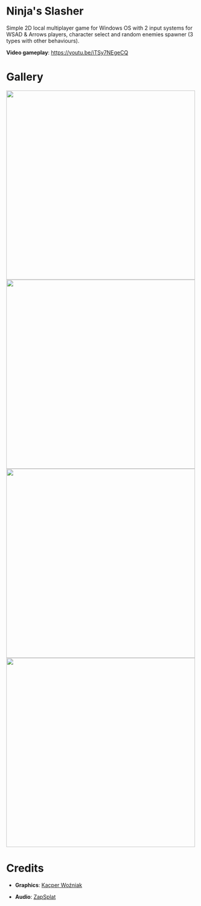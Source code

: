 # Ninja's Slasher
 Simple 2D local multiplayer game for Windows OS with 2 input systems for WSAD & Arrows players, character select and random enemies spawner (3 types with other behaviours).
 
 **Video gameplay**: https://youtu.be/iTSy7NEgeCQ
 
# Gallery
 <img src="https://i.imgur.com/xytfXR6.png" width="500"/> <img src="https://i.imgur.com/7jdIGiC.png" width="500"/>
 <img src="https://i.imgur.com/PD72sKE.png" width="500"/> <img src="https://i.imgur.com/6deTYYp.png" width="500"/>

# Credits
  - **Graphics**: [Kacper Woźniak](mailto:kacper.wozniiak@gmail.com)

  - **Audio**: [ZapSplat](https://www.zapsplat.com/)
